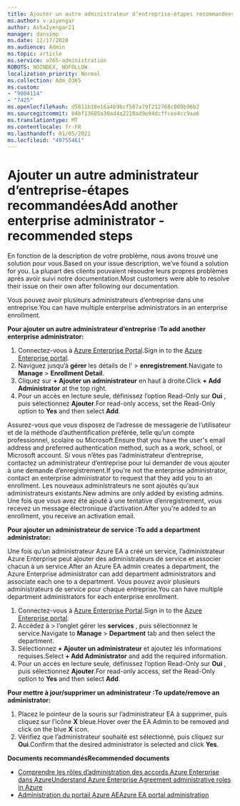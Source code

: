 ```yaml
---
title: Ajouter un autre administrateur d’entreprise-étapes recommandées
ms.author: v-aiyengar
author: AshaIyengar21
manager: dansimp
ms.date: 12/17/2020
ms.audience: Admin
ms.topic: article
ms.service: o365-administration
ROBOTS: NOINDEX, NOFOLLOW
localization_priority: Normal
ms.collection: Adm_O365
ms.custom:
- "9004114"
- "7425"
ms.openlocfilehash: d5811b18e16a4b98cf507a79f212768c009b96b2
ms.sourcegitcommit: 04bf13605a30ad4a2218ad9e94dcffcee4cc9aa6
ms.translationtype: MT
ms.contentlocale: fr-FR
ms.lasthandoff: 01/05/2021
ms.locfileid: "49755461"
---
```

# <a name="add-another-enterprise-administrator---recommended-steps"></a><span data-ttu-id="f142d-102">Ajouter un autre administrateur d’entreprise-étapes recommandées</span><span class="sxs-lookup"><span data-stu-id="f142d-102">Add another enterprise administrator - recommended steps</span></span>

<span data-ttu-id="f142d-103">En fonction de la description de votre problème, nous avons trouvé une solution pour vous.</span><span class="sxs-lookup"><span data-stu-id="f142d-103">Based on your issue description, we’ve found a solution for you.</span></span> <span data-ttu-id="f142d-104">La plupart des clients pouvaient résoudre leurs propres problèmes après avoir suivi notre documentation.</span><span class="sxs-lookup"><span data-stu-id="f142d-104">Most customers were able to resolve their issue on their own after following our documentation.</span></span>

<span data-ttu-id="f142d-105">Vous pouvez avoir plusieurs administrateurs d’entreprise dans une entreprise.</span><span class="sxs-lookup"><span data-stu-id="f142d-105">You can have multiple enterprise administrators in an enterprise enrollment.</span></span>

<span data-ttu-id="f142d-106">**Pour ajouter un autre administrateur d’entreprise :**</span><span class="sxs-lookup"><span data-stu-id="f142d-106">**To add another enterprise administrator:**</span></span>

1. <span data-ttu-id="f142d-107">Connectez-vous à [Azure Enterprise Portal](https://ea.azure.com/).</span><span class="sxs-lookup"><span data-stu-id="f142d-107">Sign in to the [Azure Enterprise portal](https://ea.azure.com/).</span></span>
1. <span data-ttu-id="f142d-108">Naviguez jusqu’à **gérer** les détails de l'  >  **enregistrement**.</span><span class="sxs-lookup"><span data-stu-id="f142d-108">Navigate to **Manage** > **Enrollment Detail**.</span></span>
1. <span data-ttu-id="f142d-109">Cliquez sur **+ Ajouter un administrateur** en haut à droite.</span><span class="sxs-lookup"><span data-stu-id="f142d-109">Click **+ Add Administrator** at the top right.</span></span>
1. <span data-ttu-id="f142d-110">Pour un accès en lecture seule, définissez l’option Read-Only sur **Oui** , puis sélectionnez **Ajouter**.</span><span class="sxs-lookup"><span data-stu-id="f142d-110">For read-only access, set the Read-Only option to **Yes** and then select **Add**.</span></span>

<span data-ttu-id="f142d-111">Assurez-vous que vous disposez de l’adresse de messagerie de l’utilisateur et de la méthode d’authentification préférée, telle qu’un compte professionnel, scolaire ou Microsoft.</span><span class="sxs-lookup"><span data-stu-id="f142d-111">Ensure that you have the user's email address and preferred authentication method, such as a work, school, or Microsoft account.</span></span> <span data-ttu-id="f142d-112">Si vous n’êtes pas l’administrateur d’entreprise, contactez un administrateur d’entreprise pour lui demander de vous ajouter à une demande d’enregistrement.</span><span class="sxs-lookup"><span data-stu-id="f142d-112">If you're not the enterprise administrator, contact an enterprise administrator to request that they add you to an enrollment.</span></span> <span data-ttu-id="f142d-113">Les nouveaux administrateurs ne sont ajoutés qu’aux administrateurs existants.</span><span class="sxs-lookup"><span data-stu-id="f142d-113">New admins are only added by existing admins.</span></span> <span data-ttu-id="f142d-114">Une fois que vous avez été ajouté à une tentative d’enregistrement, vous recevez un message électronique d’activation.</span><span class="sxs-lookup"><span data-stu-id="f142d-114">After you're added to an enrollment, you receive an activation email.</span></span>

<span data-ttu-id="f142d-115">**Pour ajouter un administrateur de service :**</span><span class="sxs-lookup"><span data-stu-id="f142d-115">**To add a department administrator:**</span></span>

<span data-ttu-id="f142d-116">Une fois qu’un administrateur Azure EA a créé un service, l’administrateur Azure Enterprise peut ajouter des administrateurs de service et associer chacun à un service.</span><span class="sxs-lookup"><span data-stu-id="f142d-116">After an Azure EA admin creates a department, the Azure Enterprise administrator can add department administrators and associate each one to a department.</span></span> <span data-ttu-id="f142d-117">Vous pouvez avoir plusieurs administrateurs de service pour chaque entreprise.</span><span class="sxs-lookup"><span data-stu-id="f142d-117">You can have multiple department administrators for each enterprise enrollment.</span></span>

1. <span data-ttu-id="f142d-118">Connectez-vous à [Azure Enterprise Portal](https://ea.azure.com/).</span><span class="sxs-lookup"><span data-stu-id="f142d-118">Sign in to the [Azure Enterprise portal](https://ea.azure.com/).</span></span>
1. <span data-ttu-id="f142d-119">Accédez à   >  l’onglet gérer les **services** , puis sélectionnez le service.</span><span class="sxs-lookup"><span data-stu-id="f142d-119">Navigate to **Manage** > **Department** tab and then select the department.</span></span>
1. <span data-ttu-id="f142d-120">Sélectionnez **+ Ajouter un administrateur** et ajoutez les informations requises.</span><span class="sxs-lookup"><span data-stu-id="f142d-120">Select **+ Add Administrator** and add the required information.</span></span>
1. <span data-ttu-id="f142d-121">Pour un accès en lecture seule, définissez l’option Read-Only sur **Oui** , puis sélectionnez **Ajouter**.</span><span class="sxs-lookup"><span data-stu-id="f142d-121">For read-only access, set the Read-Only option to **Yes** and then select **Add**.</span></span>

<span data-ttu-id="f142d-122">**Pour mettre à jour/supprimer un administrateur :**</span><span class="sxs-lookup"><span data-stu-id="f142d-122">**To update/remove an administrator:**</span></span>

1. <span data-ttu-id="f142d-123">Placez le pointeur de la souris sur l’administrateur EA à supprimer, puis cliquez sur l’icône **X** bleue.</span><span class="sxs-lookup"><span data-stu-id="f142d-123">Hover over the EA Admin to be removed and click on the blue **X** icon.</span></span>
1. <span data-ttu-id="f142d-124">Vérifiez que l’administrateur souhaité est sélectionné, puis cliquez sur **Oui**.</span><span class="sxs-lookup"><span data-stu-id="f142d-124">Confirm that the desired administrator is selected and click **Yes**.</span></span>

<span data-ttu-id="f142d-125">**Documents recommandés**</span><span class="sxs-lookup"><span data-stu-id="f142d-125">**Recommended documents**</span></span>

- [<span data-ttu-id="f142d-126">Comprendre les rôles d’administration des accords Azure Enterprise dans Azure</span><span class="sxs-lookup"><span data-stu-id="f142d-126">Understand Azure Enterprise Agreement administrative roles in Azure</span></span>](https://docs.microsoft.com/azure/billing/billing-understand-ea-roles)
- [<span data-ttu-id="f142d-127">Administration du portail Azure AE</span><span class="sxs-lookup"><span data-stu-id="f142d-127">Azure EA portal administration</span></span>](https://docs.microsoft.com/azure/billing/billing-ea-portal-administration)
